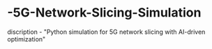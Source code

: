 # -5G-Network-Slicing-Simulation
discription -
"Python simulation for 5G network slicing with AI-driven optimization"

